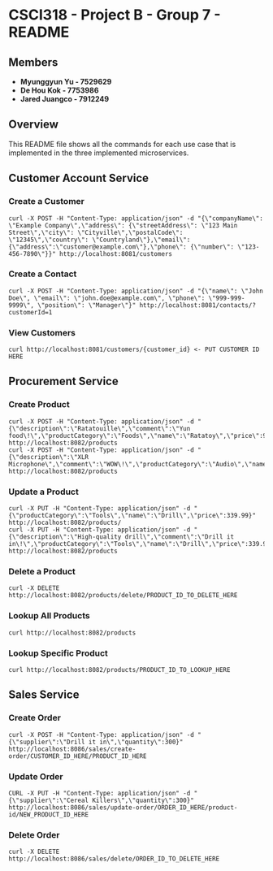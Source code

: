 # CSCI318 - Project B - Group 7 - README
## Members

- **Myunggyun Yu - 7529629**
- **De Hou Kok - 7753986**
- **Jared Juangco - 7912249**

## Overview

This README file shows all the commands for each use case that is implemented in the three implemented microservices.

## Customer Account Service

### Create a Customer

```shell
curl -X POST -H "Content-Type: application/json" -d "{\"companyName\": \"Example Company\",\"address\": {\"streetAddress\": \"123 Main Street\",\"city\": \"Cityville\",\"postalCode\": \"12345\",\"country\": \"Countryland\"},\"email\": {\"address\":\"customer@example.com\"},\"phone\": {\"number\": \"123-456-7890\"}}" http://localhost:8081/customers
```

### Create a Contact

```shell
curl -X POST -H "Content-Type: application/json" -d "{\"name\": \"John Doe\", \"email\": \"john.doe@example.com\", \"phone\": \"999-999-9999\", \"position\": \"Manager\"}" http://localhost:8081/contacts/?customerId=1
```

### View Customers

```
curl http://localhost:8081/customers/{customer_id} <- PUT CUSTOMER ID HERE
```

## Procurement Service

### Create Product

```shell
curl -X POST -H "Content-Type: application/json" -d "{\"description\":\"Ratatouille\",\"comment\":\"Yun food\!\",\"productCategory\":\"Foods\",\"name\":\"Ratatoy\",\"price\":9999.99}" http://localhost:8082/products
curl -X POST -H "Content-Type: application/json" -d "{\"description\":\"XLR Microphone\",\"comment\":\"WOW\!\",\"productCategory\":\"Audio\",\"name\":\"RTMic\",\"price\":1299.99}" http://localhost:8082/products
```

### Update a Product

```shell
curl -X PUT -H "Content-Type: application/json" -d "{\"productCategory\":\"Tools\",\"name\":\"Drill\",\"price\":339.99}" http://localhost:8082/products/
curl -X PUT -H "Content-Type: application/json" -d "{\"description\":\"High-quality drill\",\"comment\":\"Drill it in\!\",\"productCategory\":\"Tools\",\"name\":\"Drill\",\"price\":339.99}" http://localhost:8082/products
```

### Delete a Product

```shell
curl -X DELETE http://localhost:8082/products/delete/PRODUCT_ID_TO_DELETE_HERE
```

### Lookup All Products

```shell
curl http://localhost:8082/products
```

### Lookup Specific Product

```shell
curl http://localhost:8082/products/PRODUCT_ID_TO_LOOKUP_HERE
```

## Sales Service

### Create Order

```shell
curl -X POST -H "Content-Type: application/json" -d "{\"supplier\":\"Drill it in\",\"quantity\":300}" http://localhost:8086/sales/create-order/CUSTOMER_ID_HERE/PRODUCT_ID_HERE
```

### Update Order

```shell
CURL -X PUT -H "Content-Type: application/json" -d "{\"supplier\":\"Cereal Killers\",\"quantity\":300}" http://localhost:8086/sales/update-order/ORDER_ID_HERE/product-id/NEW_PRODUCT_ID_HERE
```

### Delete Order

```shell
curl -X DELETE http://localhost:8086/sales/delete/ORDER_ID_TO_DELETE_HERE
```